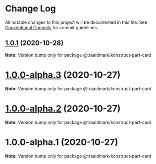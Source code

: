 # Change Log

All notable changes to this project will be documented in this file.
See [Conventional Commits](https://conventionalcommits.org) for commit guidelines.

## [1.0.1](https://github.com/traaidmark/konstruct/compare/@traaidmark/konstruct-part-card@1.0.0-alpha.3...@traaidmark/konstruct-part-card@1.0.1) (2020-10-28)

**Note:** Version bump only for package @traaidmark/konstruct-part-card





# [1.0.0-alpha.3](https://github.com/traaidmark/konstruct/compare/@traaidmark/konstruct-part-card@1.0.0-alpha.2...@traaidmark/konstruct-part-card@1.0.0-alpha.3) (2020-10-27)

**Note:** Version bump only for package @traaidmark/konstruct-part-card





# [1.0.0-alpha.2](https://github.com/traaidmark/konstruct/compare/@traaidmark/konstruct-part-card@1.0.0-alpha.1...@traaidmark/konstruct-part-card@1.0.0-alpha.2) (2020-10-27)

**Note:** Version bump only for package @traaidmark/konstruct-part-card





# 1.0.0-alpha.1 (2020-10-27)

**Note:** Version bump only for package @traaidmark/konstruct-part-card

